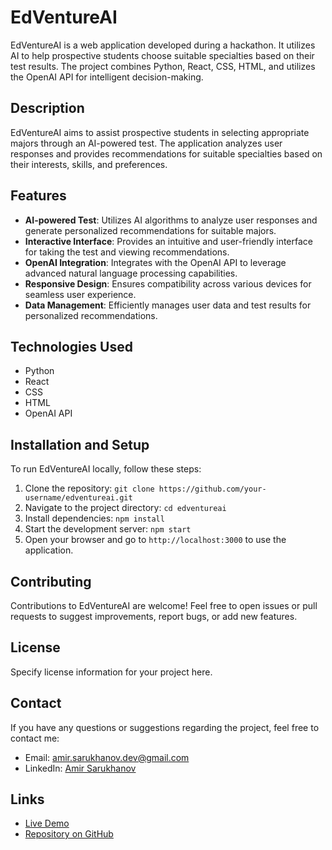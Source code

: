 # EdVentureAI

EdVentureAI is a web application developed during a hackathon. It utilizes AI to help prospective students choose suitable specialties based on their test results. The project combines Python, React, CSS, HTML, and utilizes the OpenAI API for intelligent decision-making.

## Description

EdVentureAI aims to assist prospective students in selecting appropriate majors through an AI-powered test. The application analyzes user responses and provides recommendations for suitable specialties based on their interests, skills, and preferences.

## Features

- **AI-powered Test**: Utilizes AI algorithms to analyze user responses and generate personalized recommendations for suitable majors.
- **Interactive Interface**: Provides an intuitive and user-friendly interface for taking the test and viewing recommendations.
- **OpenAI Integration**: Integrates with the OpenAI API to leverage advanced natural language processing capabilities.
- **Responsive Design**: Ensures compatibility across various devices for seamless user experience.
- **Data Management**: Efficiently manages user data and test results for personalized recommendations.

## Technologies Used

- Python
- React
- CSS
- HTML
- OpenAI API

## Installation and Setup

To run EdVentureAI locally, follow these steps:

1. Clone the repository: `git clone https://github.com/your-username/edventureai.git`
2. Navigate to the project directory: `cd edventureai`
3. Install dependencies: `npm install`
4. Start the development server: `npm start`
5. Open your browser and go to `http://localhost:3000` to use the application.

## Contributing

Contributions to EdVentureAI are welcome! Feel free to open issues or pull requests to suggest improvements, report bugs, or add new features.

## License

Specify license information for your project here.

## Contact

If you have any questions or suggestions regarding the project, feel free to contact me:
- Email: [amir.sarukhanov.dev@gmail.com](mailto:amir.sarukhanov.dev@gmail.com)
- LinkedIn: [Amir Sarukhanov](https://www.linkedin.com/in/amir-sarukhanov-dev)


## Links

- [Live Demo](link)
- [Repository on GitHub](https://github.com/your-username/edventureai)
